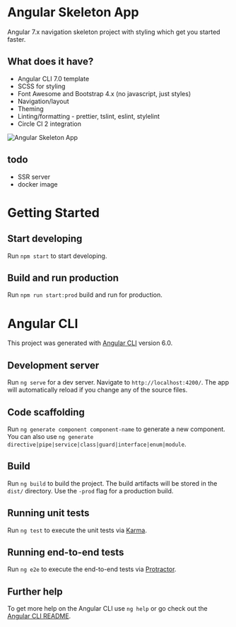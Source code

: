 # Angular Skeleton App
Angular 7.x navigation skeleton project with styling which get you started faster.

## What does it have?
 - Angular CLI 7.0 template
 - SCSS for styling
 - Font Awesome and Bootstrap 4.x (no javascript, just styles)
 - Navigation/layout
 - Theming
 - Linting/formatting - prettier, tslint, eslint, stylelint
 - Circle CI 2 integration

 ![Angular Skeleton App](./screenshot.jpg)

 ## todo
  - SSR server
  - docker image

# Getting Started

## Start developing

Run `npm start` to start developing.

## Build and run production

Run `npm run start:prod` build and run for production.


# Angular CLI

This project was generated with [Angular CLI](https://github.com/angular/angular-cli) version 6.0.

## Development server

Run `ng serve` for a dev server. Navigate to `http://localhost:4200/`. The app will automatically reload if you change any of the source files.

## Code scaffolding

Run `ng generate component component-name` to generate a new component. You can also use `ng generate directive|pipe|service|class|guard|interface|enum|module`.

## Build

Run `ng build` to build the project. The build artifacts will be stored in the `dist/` directory. Use the `-prod` flag for a production build.

## Running unit tests

Run `ng test` to execute the unit tests via [Karma](https://karma-runner.github.io).

## Running end-to-end tests

Run `ng e2e` to execute the end-to-end tests via [Protractor](http://www.protractortest.org/).

## Further help

To get more help on the Angular CLI use `ng help` or go check out the [Angular CLI README](https://github.com/angular/angular-cli/blob/master/README.md).

